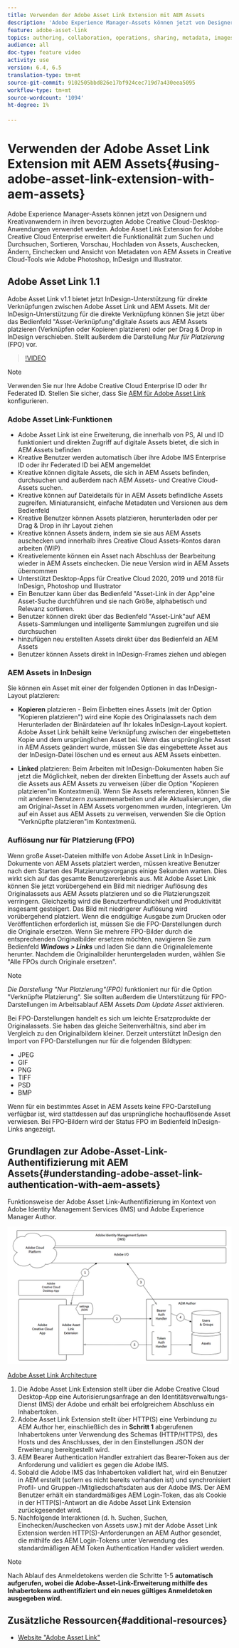 ```yaml
---
title: Verwenden der Adobe Asset Link Extension mit AEM Assets
description: 'Adobe Experience Manager-Assets können jetzt von Designern und Kreativanwendern in ihren bevorzugten Adobe Creative Cloud-Desktop-Anwendungen verwendet werden. Adobe Asset Link Extension for Adobe Creative Cloud Enterprise erweitert die Funktionalität zum Suchen und Durchsuchen, Sortieren, Vorschau, Hochladen von Assets, Auschecken, Ändern, Einchecken und Ansicht von Metadaten von AEM Assets in Creative Cloud-Tools wie Adobe Photoshop, InDesign und Illustrator. '
feature: adobe-asset-link
topics: authoring, collaboration, operations, sharing, metadata, images
audience: all
doc-type: feature video
activity: use
version: 6.4, 6.5
translation-type: tm+mt
source-git-commit: 9102505bbd826e17bf924cec719d7a430eea5095
workflow-type: tm+mt
source-wordcount: '1094'
ht-degree: 1%

---
```



# Verwenden der Adobe Asset Link Extension mit AEM Assets{#using-adobe-asset-link-extension-with-aem-assets}

Adobe Experience Manager-Assets können jetzt von Designern und Kreativanwendern in ihren bevorzugten Adobe Creative Cloud-Desktop-Anwendungen verwendet werden. Adobe Asset Link Extension for Adobe Creative Cloud Enterprise erweitert die Funktionalität zum Suchen und Durchsuchen, Sortieren, Vorschau, Hochladen von Assets, Auschecken, Ändern, Einchecken und Ansicht von Metadaten von AEM Assets in Creative Cloud-Tools wie Adobe Photoshop, InDesign und Illustrator.


## Adobe Asset Link 1.1

Adobe Asset Link v1.1 bietet jetzt InDesign-Unterstützung für direkte Verknüpfungen zwischen Adobe Asset Link und AEM Assets. Mit der InDesign-Unterstützung für die direkte Verknüpfung können Sie jetzt über das Bedienfeld &quot;Asset-Verknüpfung&quot;digitale Assets aus AEM Assets platzieren (Verknüpfen oder Kopieren platzieren) oder per Drag &amp; Drop in InDesign verschieben. Stellt außerdem die Darstellung *Nur für Platzierung* (FPO) vor.

>[!VIDEO](https://video.tv.adobe.com/v/28988/?quality=12&learn=on)

>[!NOTE]
>
>Verwenden Sie nur Ihre Adobe Creative Cloud Enterprise ID oder Ihr Federated ID. Stellen Sie sicher, dass Sie [AEM für Adobe Asset Link](https://helpx.adobe.com/de/enterprise/admin-guide.html/enterprise/using/adobe-asset-link.ug.html) konfigurieren.


### Adobe Asset Link-Funktionen

* Adobe Asset Link ist eine Erweiterung, die innerhalb von PS, AI und ID funktioniert und direkten Zugriff auf digitale Assets bietet, die sich in AEM Assets befinden
* Kreative Benutzer werden automatisch über ihre Adobe IMS Enterprise ID oder ihr Federated ID bei AEM angemeldet
* Kreative können digitale Assets, die sich in AEM Assets befinden, durchsuchen und außerdem nach AEM Assets- und Creative Cloud-Assets suchen.
* Kreative können auf Dateidetails für in AEM Assets befindliche Assets zugreifen. Miniaturansicht, einfache Metadaten und Versionen aus dem Bedienfeld
* Kreative Benutzer können Assets platzieren, herunterladen oder per Drag &amp; Drop in ihr Layout ziehen
* Kreative können Assets ändern, indem sie sie aus AEM Assets auschecken und innerhalb ihres Creative Cloud Assets-Kontos daran arbeiten (WIP)
* Kreativelemente können ein Asset nach Abschluss der Bearbeitung wieder in AEM Assets einchecken. Die neue Version wird in AEM Assets übernommen
* Unterstützt Desktop-Apps für Creative Cloud 2020, 2019 und 2018 für InDesign, Photoshop und Illustrator
* Ein Benutzer kann über das Bedienfeld &quot;Asset-Link in der App&quot;eine Asset-Suche durchführen und sie nach Größe, alphabetisch und Relevanz sortieren.
* Benutzer können direkt über das Bedienfeld &quot;Asset-Link&quot;auf AEM Assets-Sammlungen und intelligente Sammlungen zugreifen und sie durchsuchen
* hinzufügen neu erstellten Assets direkt über das Bedienfeld an AEM Assets
* Benutzer können Assets direkt in InDesign-Frames ziehen und ablegen

### AEM Assets in InDesign

Sie können ein Asset mit einer der folgenden Optionen in das InDesign-Layout platzieren:

* **Kopieren**  platzieren - Beim Einbetten eines Assets (mit der Option &quot;Kopieren platzieren&quot;) wird eine Kopie des Originalassets nach dem Herunterladen der Binärdateien auf Ihr lokales InDesign-Layout kopiert. Adobe Asset Link behält keine Verknüpfung zwischen der eingebetteten Kopie und dem ursprünglichen Asset bei. Wenn das ursprüngliche Asset in AEM Assets geändert wurde, müssen Sie das eingebettete Asset aus der InDesign-Datei löschen und es erneut aus AEM Assets einbetten.

* **Linked**  platzieren: Beim Arbeiten mit InDesign-Dokumenten haben Sie jetzt die Möglichkeit, neben der direkten Einbettung der Assets auch auf die Assets aus AEM Assets zu verweisen (über die Option &quot;Kopieren platzieren&quot;im Kontextmenü). Wenn Sie Assets referenzieren, können Sie mit anderen Benutzern zusammenarbeiten und alle Aktualisierungen, die am Original-Asset in AEM Assets vorgenommen wurden, integrieren. Um auf ein Asset aus AEM Assets zu verweisen, verwenden Sie die Option &quot;Verknüpfte platzieren&quot;im Kontextmenü.

### Auflösung nur für Platzierung (FPO)

Wenn große Asset-Dateien mithilfe von Adobe Asset Link in InDesign-Dokumente von AEM Assets platziert werden, müssen kreative Benutzer nach dem Starten des Platzierungsvorgangs einige Sekunden warten. Dies wirkt sich auf das gesamte Benutzererlebnis aus. Mit Adobe Asset Link können Sie jetzt vorübergehend ein Bild mit niedriger Auflösung des Originalassets aus AEM Assets platzieren und so die Platzierungszeit verringern. Gleichzeitig wird die Benutzerfreundlichkeit und Produktivität insgesamt gesteigert. Das Bild mit niedrigerer Auflösung wird vorübergehend platziert. Wenn die endgültige Ausgabe zum Drucken oder Veröffentlichen erforderlich ist, müssen Sie die FPO-Darstellungen durch die Originale ersetzen. Wenn Sie mehrere FPO-Bilder durch die entsprechenden Originalbilder ersetzen möchten, navigieren Sie zum Bedienfeld **_Windows > Links_** und laden Sie dann die Originalelemente herunter. Nachdem die Originalbilder heruntergeladen wurden, wählen Sie &quot;Alle FPOs durch Originale ersetzen&quot;.

>[!NOTE]
>
> *Die Darstellung &quot;Nur Platzierung&quot;(FPO)* funktioniert nur für die Option &quot;Verknüpfte Platzierung&quot;. Sie sollten außerdem die Unterstützung für FPO-Darstellungen im Arbeitsablauf AEM Assets *Dam Update Asset* aktivieren.

Bei FPO-Darstellungen handelt es sich um leichte Ersatzprodukte der Originalassets. Sie haben das gleiche Seitenverhältnis, sind aber im Vergleich zu den Originalbildern kleiner. Derzeit unterstützt InDesign den Import von FPO-Darstellungen nur für die folgenden Bildtypen:

* JPEG
* GIF
* PNG
* TIFF
* PSD
* BMP

Wenn für ein bestimmtes Asset in AEM Assets keine FPO-Darstellung verfügbar ist, wird stattdessen auf das ursprüngliche hochauflösende Asset verwiesen. Bei FPO-Bildern wird der Status FPO im Bedienfeld InDesign-Links angezeigt.

## Grundlagen zur Adobe-Asset-Link-Authentifizierung mit AEM Assets{#understanding-adobe-asset-link-authentication-with-aem-assets}

Funktionsweise der Adobe Asset Link-Authentifizierung im Kontext von Adobe Identity Management Services (IMS) und Adobe Experience Manager Author.

![Adobe Asset Link Architecture](assets/adobe-asset-link-article-understand.png)

[Adobe Asset Link Architecture](assets/adobe-asset-link-article-understand-1.png)

1. Die Adobe Asset Link Extension stellt über die Adobe Creative Cloud Desktop-App eine Autorisierungsanfrage an den Identitätsverwaltungs-Dienst (IMS) der Adobe und erhält bei erfolgreichem Abschluss ein Inhabertoken.
2. Adobe Asset Link Extension stellt über HTTP(S) eine Verbindung zu AEM Author her, einschließlich des in **Schritt 1** abgerufenen Inhabertokens unter Verwendung des Schemas (HTTP/HTTPS), des Hosts und des Anschlusses, der in den Einstellungen JSON der Erweiterung bereitgestellt wird.
3. AEM Bearer Authentication Handler extrahiert das Bearer-Token aus der Anforderung und validiert es gegen die Adobe IMS.
4. Sobald die Adobe IMS das Inhabertoken validiert hat, wird ein Benutzer in AEM erstellt (sofern es nicht bereits vorhanden ist) und synchronisiert Profil- und Gruppen-/Mitgliedschaftsdaten aus der Adobe IMS. Der AEM Benutzer erhält ein standardmäßiges AEM Login-Token, das als Cookie in der HTTP(S)-Antwort an die Adobe Asset Link Extension zurückgesendet wird.
5. Nachfolgende Interaktionen (d. h. Suchen, Suchen, Einchecken/Auschecken von Assets usw.) mit der Adobe Asset Link Extension werden HTTP(S)-Anforderungen an AEM Author gesendet, die mithilfe des AEM Login-Tokens unter Verwendung des standardmäßigen AEM Token Authentication Handler validiert werden.

>[!NOTE]
>
>Nach Ablauf des Anmeldetokens werden die Schritte 1-5 **automatisch aufgerufen, wobei die Adobe-Asset-Link-Erweiterung mithilfe des Inhabertokens authentifiziert und ein neues gültiges Anmeldetoken ausgegeben wird.**

## Zusätzliche Ressourcen{#additional-resources}

* [Website &quot;Adobe Asset Link&quot;](https://www.adobe.com/de/creativecloud/business/enterprise/adobe-asset-link.html)